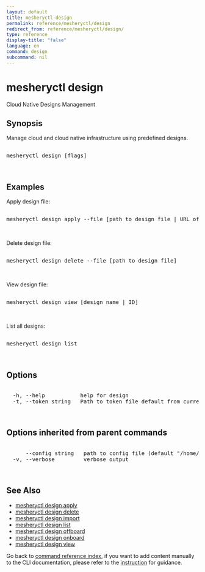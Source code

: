 ```yaml
---
layout: default
title: mesheryctl-design
permalink: reference/mesheryctl/design
redirect_from: reference/mesheryctl/design/
type: reference
display-title: "false"
language: en
command: design
subcommand: nil
---
```


# mesheryctl design

Cloud Native Designs Management

## Synopsis

Manage cloud and cloud native infrastructure using predefined designs.

<pre class='codeblock-pre'>
<div class='codeblock'>
mesheryctl design [flags]

</div>
</pre>

## Examples

Apply design file:

<pre class='codeblock-pre'>
<div class='codeblock'>
mesheryctl design apply --file [path to design file | URL of the file]

</div>
</pre>

Delete design file:

<pre class='codeblock-pre'>
<div class='codeblock'>
mesheryctl design delete --file [path to design file]

</div>
</pre>

View design file:

<pre class='codeblock-pre'>
<div class='codeblock'>
mesheryctl design view [design name | ID]

</div>
</pre>

List all designs:

<pre class='codeblock-pre'>
<div class='codeblock'>
mesheryctl design list

</div>
</pre>

## Options

<pre class='codeblock-pre'>
<div class='codeblock'>
  -h, --help           help for design
  -t, --token string   Path to token file default from current context

</div>
</pre>

## Options inherited from parent commands

<pre class='codeblock-pre'>
<div class='codeblock'>
      --config string   path to config file (default "/home/runner/.meshery/config.yaml")
  -v, --verbose         verbose output

</div>
</pre>

## See Also

- [mesheryctl design apply](/reference/mesheryctl/design/apply)
- [mesheryctl design delete](/reference/mesheryctl/design/delete)
- [mesheryctl design import](/reference/mesheryctl/design/import)
- [mesheryctl design list](/reference/mesheryctl/design/list)
- [mesheryctl design offboard](/reference/mesheryctl/design/offboard)
- [mesheryctl design onboard](/reference/mesheryctl/design/onboard)
- [mesheryctl design view](/reference/mesheryctl/design/view)

Go back to [command reference index](/reference/mesheryctl/), if you want to add content manually to the CLI documentation, please refer to the [instruction](/project/contributing/contributing-cli#preserving-manually-added-documentation) for guidance.

